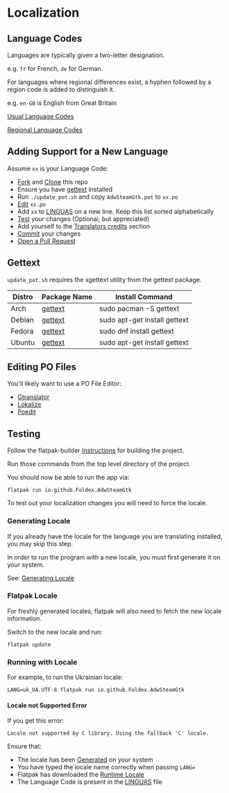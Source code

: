 # Localization

## Language Codes

Languages are typically given a two-letter designation.

e.g. `fr` for French, `de` for German.

For languages where regional differences exist, a hyphen followed by a region code is added to distinguish it.

e.g. `en-GB` is English from Great Britain

[Usual Language Codes](https://www.gnu.org/software/gettext/manual/html_node/Usual-Language-Codes.html)

[Regional Language Codes](https://lingohub.com/developers/supported-locales/language-designators-with-regions)

## Adding Support for a New Language

Assume `xx` is your Language Code:
- [Fork](https://docs.github.com/en/get-started/quickstart/contributing-to-projects#forking-a-repository) and [Clone](https://docs.github.com/en/get-started/quickstart/contributing-to-projects#cloning-a-fork) this repo
- Ensure you have [gettext](#gettext) installed
- Run `./update_pot.sh` and copy `AdwSteamGtk.pot` to `xx.po`
- [Edit](#editing-po-files) `xx.po`
- Add `xx` to [LINGUAS](/po/LINGUAS) on a new line. Keep this list sorted alphabetically
- [Test](#testing) your changes (Optional, but appreciated)
- Add yourself to the [Translators credits](/src/info.py.in) section
- [Commit](https://docs.github.com/en/get-started/quickstart/contributing-to-projects#making-and-pushing-changes) your changes
- [Open a Pull Request](https://docs.github.com/en/get-started/quickstart/contributing-to-projects#making-a-pull-request)

## Gettext

`update_pot.sh` requires the xgettext utility from the gettext package.

| Distro | Package Name                                                        | Install Command              |
|--------|---------------------------------------------------------------------|------------------------------|
| Arch   | [gettext](https://archlinux.org/packages/core/x86_64/gettext/)      | sudo pacman -S gettext       |
| Debian | [gettext](https://packages.debian.org/stable/gettext)               | sudo apt-get install gettext |
| Fedora | [gettext](https://packages.fedoraproject.org/pkgs/gettext/gettext/) | sudo dnf install gettext     |
| Ubuntu | [gettext](https://packages.ubuntu.com/lunar/gettext)                | sudo apt-get install gettext |

## Editing PO Files

You'll likely want to use a PO File Editor:

- [Gtranslator](https://flathub.org/apps/org.gnome.Gtranslator)
- [Lokalize](https://flathub.org/apps/org.kde.lokalize)
- [Poedit](https://flathub.org/apps/net.poedit.Poedit)

## Testing

Follow the flatpak-builder [Instructions](https://github.com/Foldex/AdwSteamGtk#building) for building the project.

Run those commands from the top level directory of the project.

You should now be able to run the app via:

`flatpak run io.github.Foldex.AdwSteamGtk`

To test out your localization changes you will need to force the locale.

### Generating Locale

If you already have the locale for the language you are translating installed, you may skip this step.

In order to run the program with a new locale, you must first generate it on your system.

See: [Generating Locale](https://wiki.archlinux.org/title/Locale#Generating_locales)

### Flatpak Locale

For freshly generated locales, flatpak will also need to fetch the new locale information.

Switch to the new locale and run:

`flatpak update`

### Running with Locale

For example, to run the Ukrainian locale:

`LANG=uk_UA.UTF-8 flatpak run io.github.Foldex.AdwSteamGtk`

#### Locale not Supported Error

If you get this error:

`Locale not supported by C library. Using the fallback 'C' locale.`

Ensure that:
- The locale has been [Generated](#generating-locale) on your system
- You have typed the locale name correctly when passing `LANG=`
- Flatpak has downloaded the [Runtime Locale](#flatpak-locale)
- The Language Code is present in the [LINGUAS](/po/LINGUAS) file
